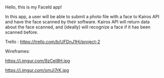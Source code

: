 Hello, this is my FaceId app!

In this app, a user will be able to submit a photo file with a face to Kairos API and have the face scanned
by their software. Kairos API will return data about the face scanned, and (ideally) will recognize a face
if it has been scanned before.


Trello : https://trello.com/b/UFDnJ1Hj/project-2

Wireframes:

https://i.imgur.com/9zCeI8H.jpg

https://i.imgur.com/omJi7rK.jpg



